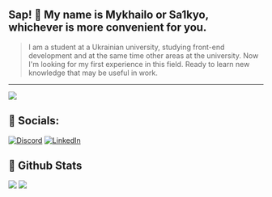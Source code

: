 ## Sap! 👋 My name is Mykhailo or Sa1kyo, whichever is more convenient for you.


> I am a student at a Ukrainian university, studying front-end development and at the same time other areas at the university. Now I'm looking for my first experience in this field. Ready to learn new knowledge that may be useful in work.

---
[![](https://visitcount.itsvg.in/api?id=test&icon=0&color=0)](https://visitcount.itsvg.in)

## 📌 Socials:

[![Discord](https://img.shields.io/badge/Discord-%237289DA.svg?logo=discord&logoColor=white)](https://discord.gg/pKybVuvG9C) [![LinkedIn](https://img.shields.io/badge/LinkedIn-%230077B5.svg?logo=linkedin&logoColor=white)](https://linkedin.com/in/mykhailo-siedashev-a307ba28b)


## 📌 Github Stats  
![](https://github-readme-stats.vercel.app/api?username=sa1kyo1&theme=dark&hide_border=false&include_all_commits=false&count_private=false)
![](https://github-readme-stats.vercel.app/api/top-langs/?username=sa1kyo1&theme=dark&hide_border=false&include_all_commits=false&count_private=false&layout=compact)
